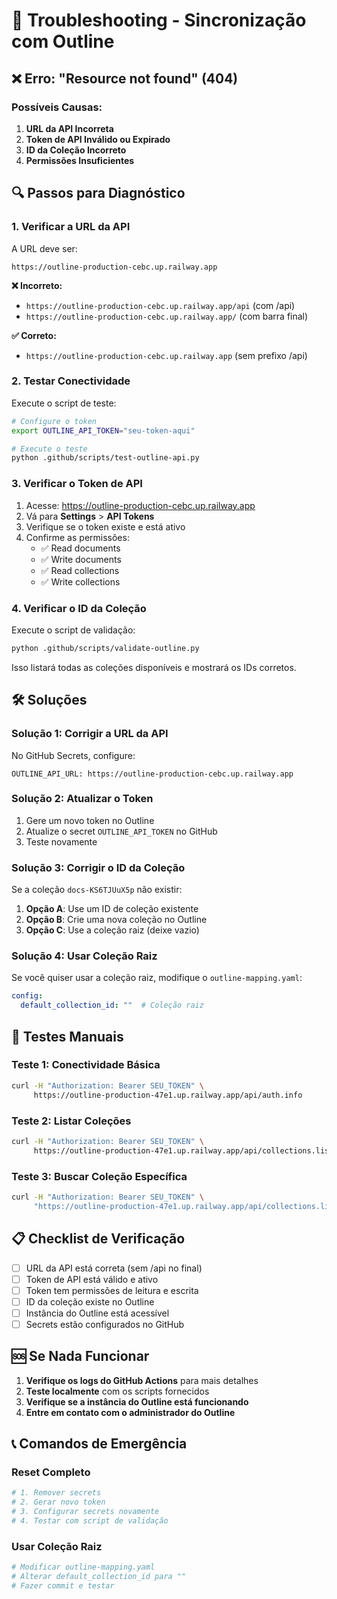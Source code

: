 # 🔧 Troubleshooting - Sincronização com Outline

## ❌ Erro: "Resource not found" (404)

### Possíveis Causas:

1. **URL da API Incorreta**
2. **Token de API Inválido ou Expirado**
3. **ID da Coleção Incorreto**
4. **Permissões Insuficientes**

## 🔍 Passos para Diagnóstico

### 1. Verificar a URL da API

A URL deve ser:
```
https://outline-production-cebc.up.railway.app
```

**❌ Incorreto:**
- `https://outline-production-cebc.up.railway.app/api` (com /api)
- `https://outline-production-cebc.up.railway.app/` (com barra final)

**✅ Correto:**
- `https://outline-production-cebc.up.railway.app` (sem prefixo /api)

### 2. Testar Conectividade

Execute o script de teste:

```bash
# Configure o token
export OUTLINE_API_TOKEN="seu-token-aqui"

# Execute o teste
python .github/scripts/test-outline-api.py
```

### 3. Verificar o Token de API

1. Acesse: https://outline-production-cebc.up.railway.app
2. Vá para **Settings** > **API Tokens**
3. Verifique se o token existe e está ativo
4. Confirme as permissões:
   - ✅ Read documents
   - ✅ Write documents
   - ✅ Read collections
   - ✅ Write collections

### 4. Verificar o ID da Coleção

Execute o script de validação:

```bash
python .github/scripts/validate-outline.py
```

Isso listará todas as coleções disponíveis e mostrará os IDs corretos.

## 🛠️ Soluções

### Solução 1: Corrigir a URL da API

No GitHub Secrets, configure:
```
OUTLINE_API_URL: https://outline-production-cebc.up.railway.app
```

### Solução 2: Atualizar o Token

1. Gere um novo token no Outline
2. Atualize o secret `OUTLINE_API_TOKEN` no GitHub
3. Teste novamente

### Solução 3: Corrigir o ID da Coleção

Se a coleção `docs-KS6TJUuX5p` não existir:

1. **Opção A**: Use um ID de coleção existente
2. **Opção B**: Crie uma nova coleção no Outline
3. **Opção C**: Use a coleção raiz (deixe vazio)

### Solução 4: Usar Coleção Raiz

Se você quiser usar a coleção raiz, modifique o `outline-mapping.yaml`:

```yaml
config:
  default_collection_id: ""  # Coleção raiz
```

## 🧪 Testes Manuais

### Teste 1: Conectividade Básica

```bash
curl -H "Authorization: Bearer SEU_TOKEN" \
     https://outline-production-47e1.up.railway.app/api/auth.info
```

### Teste 2: Listar Coleções

```bash
curl -H "Authorization: Bearer SEU_TOKEN" \
     https://outline-production-47e1.up.railway.app/api/collections.list
```

### Teste 3: Buscar Coleção Específica

```bash
curl -H "Authorization: Bearer SEU_TOKEN" \
     "https://outline-production-47e1.up.railway.app/api/collections.list?query=docs"
```

## 📋 Checklist de Verificação

- [ ] URL da API está correta (sem /api no final)
- [ ] Token de API está válido e ativo
- [ ] Token tem permissões de leitura e escrita
- [ ] ID da coleção existe no Outline
- [ ] Instância do Outline está acessível
- [ ] Secrets estão configurados no GitHub

## 🆘 Se Nada Funcionar

1. **Verifique os logs do GitHub Actions** para mais detalhes
2. **Teste localmente** com os scripts fornecidos
3. **Verifique se a instância do Outline está funcionando**
4. **Entre em contato com o administrador do Outline**

## 📞 Comandos de Emergência

### Reset Completo

```bash
# 1. Remover secrets
# 2. Gerar novo token
# 3. Configurar secrets novamente
# 4. Testar com script de validação
```

### Usar Coleção Raiz

```bash
# Modificar outline-mapping.yaml
# Alterar default_collection_id para ""
# Fazer commit e testar
```
